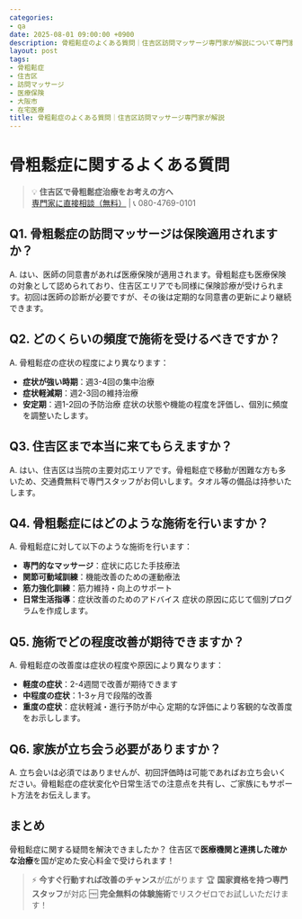 ```yaml
---
categories:
- qa
date: 2025-08-01 09:00:00 +0900
description: 骨粗鬆症のよくある質問｜住吉区訪問マッサージ専門家が解説について専門家が解説。骨粗鬆症でお困りの住吉区の方へ、医療保険適用の訪問マッサージで症状改善をサポートします。
layout: post
tags:
- 骨粗鬆症
- 住吉区
- 訪問マッサージ
- 医療保険
- 大阪市
- 在宅医療
title: 骨粗鬆症のよくある質問｜住吉区訪問マッサージ専門家が解説
---
```



# 骨粗鬆症に関するよくある質問

> 💡 **住吉区で骨粗鬆症治療をお考えの方へ**  
> [専門家に直接相談（無料）](https://peraichi.com/landing_pages/view/himawari-massage/) | 📞 080-4769-0101

## Q1. 骨粗鬆症の訪問マッサージは保険適用されますか？
A. はい、医師の同意書があれば医療保険が適用されます。骨粗鬆症も医療保険の対象として認められており、住吉区エリアでも同様に保険診療が受けられます。初回は医師の診断が必要ですが、その後は定期的な同意書の更新により継続できます。

## Q2. どのくらいの頻度で施術を受けるべきですか？
A. 骨粗鬆症の症状の程度により異なります：
- **症状が強い時期**：週3-4回の集中治療
- **症状軽減期**：週2-3回の維持治療
- **安定期**：週1-2回の予防治療
症状の状態や機能の程度を評価し、個別に頻度を調整いたします。

## Q3. 住吉区まで本当に来てもらえますか？
A. はい、住吉区は当院の主要対応エリアです。骨粗鬆症で移動が困難な方も多いため、交通費無料で専門スタッフがお伺いします。タオル等の備品は持参いたします。

## Q4. 骨粗鬆症にはどのような施術を行いますか？
A. 骨粗鬆症に対して以下のような施術を行います：
- **専門的なマッサージ**：症状に応じた手技療法
- **関節可動域訓練**：機能改善のための運動療法
- **筋力強化訓練**：筋力維持・向上のサポート
- **日常生活指導**：症状改善のためのアドバイス
症状の原因に応じて個別プログラムを作成します。

## Q5. 施術でどの程度改善が期待できますか？
A. 骨粗鬆症の改善度は症状の程度や原因により異なります：
- **軽度の症状**：2-4週間で改善が期待できます
- **中程度の症状**：1-3ヶ月で段階的改善
- **重度の症状**：症状軽減・進行予防が中心
定期的な評価により客観的な改善度をお示しします。

## Q6. 家族が立ち会う必要がありますか？
A. 立ち会いは必須ではありませんが、初回評価時は可能であればお立ち会いください。骨粗鬆症の症状変化や日常生活での注意点を共有し、ご家族にもサポート方法をお伝えします。

## まとめ
骨粗鬆症に関する疑問を解決できましたか？
住吉区で**医療機関と連携した確かな治療**を国が定めた安心料金で受けられます！

> ⚡ **今すぐ行動すれば改善のチャンス**が広がります
> 🏆 **国家資格を持つ専門スタッフ**が対応
> 🆓 **完全無料の体験施術**でリスクゼロでお試しいただけます！
